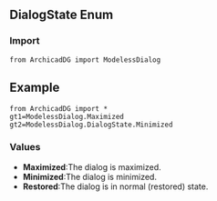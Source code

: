 ## DialogState Enum

### Import
```
from ArchicadDG import ModelessDialog
``` 

## Example
```
from ArchicadDG import *
gt1=ModelessDialog.Maximized
gt2=ModelessDialog.DialogState.Minimized
```

### Values
* **Maximized**:The dialog is maximized.
* **Minimized**:The dialog is minimized.
* **Restored**:The dialog is in normal (restored) state.